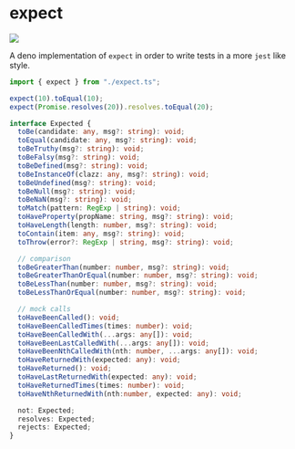 # expect

[![][ghw badge]][ghw link]

A deno implementation of `expect` in order to write tests in a more `jest` like style.

```typescript
import { expect } from "./expect.ts";

expect(10).toEqual(10);
expect(Promise.resolves(20)).resolves.toEqual(20);
```

```typescript
interface Expected {
  toBe(candidate: any, msg?: string): void;
  toEqual(candidate: any, msg?: string): void;
  toBeTruthy(msg?: string): void;
  toBeFalsy(msg?: string): void;
  toBeDefined(msg?: string): void;
  toBeInstanceOf(clazz: any, msg?: string): void;
  toBeUndefined(msg?: string): void;
  toBeNull(msg?: string): void;
  toBeNaN(msg?: string): void;
  toMatch(pattern: RegExp | string): void;
  toHaveProperty(propName: string, msg?: string): void;
  toHaveLength(length: number, msg?: string): void;
  toContain(item: any, msg?: string): void;
  toThrow(error?: RegExp | string, msg?: string): void;

  // comparison
  toBeGreaterThan(number: number, msg?: string): void;
  toBeGreaterThanOrEqual(number: number, msg?: string): void;
  toBeLessThan(number: number, msg?: string): void;
  toBeLessThanOrEqual(number: number, msg?: string): void;

  // mock calls
  toHaveBeenCalled(): void;
  toHaveBeenCalledTimes(times: number): void;
  toHaveBeenCalledWith(...args: any[]): void;
  toHaveBeenLastCalledWith(...args: any[]): void;
  toHaveBeenNthCalledWith(nth: number, ...args: any[]): void;
  toHaveReturnedWith(expected: any): void;
  toHaveReturned(): void;
  toHaveLastReturnedWith(expected: any): void;
  toHaveReturnedTimes(times: number): void;
  toHaveNthReturnedWith(nth:number, expected: any): void;

  not: Expected;
  resolves: Expected;
  rejects: Expected;
}
```

[ghw badge]: https://img.shields.io/github/workflow/status/allain/expect/ci
[ghw link]: https://github.com/allain/expect/actions?query=workflow%3Aci
